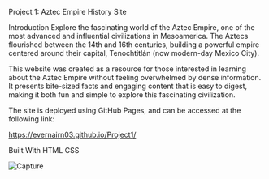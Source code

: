 Project 1: Aztec Empire History Site

Introduction
Explore the fascinating world of the Aztec Empire, one of the most advanced and influential civilizations in Mesoamerica. The Aztecs flourished between the 14th and 16th centuries, building a powerful empire centered around their capital, Tenochtitlán (now modern-day Mexico City).

This website was created as a resource for those interested in learning about the Aztec Empire without feeling overwhelmed by dense information. It presents bite-sized facts and engaging content that is easy to digest, making it both fun and simple to explore this fascinating civilization.

The site is deployed using GitHub Pages, and can be accessed at the following link:

https://evernairn03.github.io/Project1/

Built With
HTML
CSS


![Capture](https://github.com/user-attachments/assets/468f7667-2b5b-4cc9-824d-13ab3a6bf8e9)
